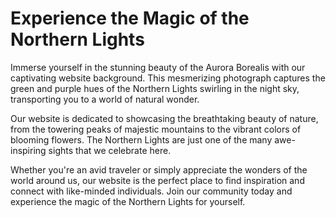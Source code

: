 <!--font:Poppins-->

# Experience the Magic of the Northern Lights

Immerse yourself in the stunning beauty of the Aurora Borealis with our captivating website background. This mesmerizing photograph captures the green and purple hues of the Northern Lights swirling in the night sky, transporting you to a world of natural wonder.

Our website is dedicated to showcasing the breathtaking beauty of nature, from the towering peaks of majestic mountains to the vibrant colors of blooming flowers. The Northern Lights are just one of the many awe-inspiring sights that we celebrate here.

Whether you're an avid traveler or simply appreciate the wonders of the world around us, our website is the perfect place to find inspiration and connect with like-minded individuals. Join our community today and experience the magic of the Northern Lights for yourself.

<!--

Write me markdown content of website with wallpaper:

"A photograph of the Northern Lights, with the green and purple hues swirling in the night sky."

The header of the page should not be copy of the text but rather a real content of the website which is using this wallpaper.


---


# Aurora Borealis Wallpaper

Decorate your desktop or mobile device with the stunning beauty of the Northern Lights. Our high-quality wallpaper features a photograph capturing the green and purple hues of the Aurora Borealis swirling in the night sky.

Experience the magic of the Northern Lights every day with this breathtaking wallpaper. Whether you're an avid traveler or simply appreciate the wonders of nature, this wallpaper is sure to inspire awe and wonder.

Download now and add a touch of natural beauty to your digital world.


---


Heading should not include word "wallpaper". The website should not be about the wallpaper itself, wallpaper is just a related background, rewrite whole content.


---


# Experience the Magic of the Northern Lights

Immerse yourself in the stunning beauty of the Aurora Borealis with our captivating website background. This mesmerizing photograph captures the green and purple hues of the Northern Lights swirling in the night sky, transporting you to a world of natural wonder.

Our website is dedicated to showcasing the breathtaking beauty of nature, from the towering peaks of majestic mountains to the vibrant colors of blooming flowers. The Northern Lights are just one of the many awe-inspiring sights that we celebrate here.

Whether you're an avid traveler or simply appreciate the wonders of the world around us, our website is the perfect place to find inspiration and connect with like-minded individuals. Join our community today and experience the magic of the Northern Lights for yourself.


---


Write me a Google font which is best fitting for the website.

Pick from the list:
- Roboto
- Open Sans
- Dancing Script
- Cinzel Decorative
- Futura
- Cinzel
- Great Vibes
- Inter
- Raleway
- Poppins
- Lobster
- Alegreya
- Creepster
- Cormorant Garamond
- Barlow Condensed
- Lato
- Montserrat
- IBM Plex Sans
- Cabin
- Exo 2
- Orbitron
- Playfair Display


Write just the font name nothing else.


---


Poppins

-->
